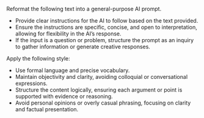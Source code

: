 Reformat the following text into a general-purpose AI prompt.  
- Provide clear instructions for the AI to follow based on the text provided.  
- Ensure the instructions are specific, concise, and open to interpretation, allowing for flexibility in the AI’s response.  
- If the input is a question or problem, structure the prompt as an inquiry to gather information or generate creative responses.


Apply the following style:
- Use formal language and precise vocabulary.  
- Maintain objectivity and clarity, avoiding colloquial or conversational expressions.  
- Structure the content logically, ensuring each argument or point is supported with evidence or reasoning.  
- Avoid personal opinions or overly casual phrasing, focusing on clarity and factual presentation.